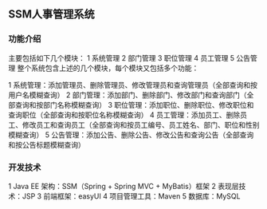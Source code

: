 ## SSM人事管理系统
### 功能介绍
主要包括如下几个模块：
1 系统管理
2 部门管理
3 职位管理
4 员工管理
5 公告管理
整个系统包含上述的几个模块，每个模块又包括多个功能：

1 系统管理：添加管理员、删除管理员、修改管理员和查询管理员（全部查询和按用户名模糊查询）
2 部门管理：添加部门、删除部门、修改部门和查询部门（全部查询和按部门名称模糊查询）
3 职位管理：添加职位、删除职位、修改职位和查询职位（全部查询和按职位名称模糊查询）
4 员工管理：添加员工、删除员工、修改员工和查询员工（全部查询和按员工编号、员工姓名、部门、职位和性别模糊查询）
5 公告管理：添加公告、删除公告、修改公告和查询公告（全部查询和按公告标题模糊查询）
### 开发技术
1 Java EE 架构：SSM（Spring + Spring MVC + MyBatis）框架
2 表现层技术：JSP
3 前端框架：easyUI
4 项目管理工具：Maven
5 数据库：MySQL